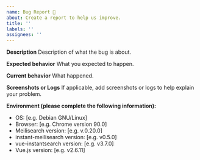 ```yaml
---
name: Bug Report 🐞
about: Create a report to help us improve.
title: ''
labels: ''
assignees: ''
---
```


<!-- This is not an exhaustive model but a help. No step is mandatory. -->

**Description**
Description of what the bug is about.

**Expected behavior**
What you expected to happen.

**Current behavior**
What happened.

**Screenshots or Logs**
If applicable, add screenshots or logs to help explain your problem.

**Environment (please complete the following information):**
- OS: [e.g. Debian GNU/Linux]
- Browser: [e.g. Chrome version 90.0]
- Meilisearch version: [e.g. v.0.20.0]
- instant-meilisearch version: [e.g. v0.5.0]
- vue-instantsearch version: [e.g. v3.7.0]
- Vue.js version: [e.g. v2.6.11]
